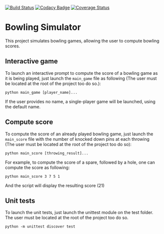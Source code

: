 [![Build Status](https://travis-ci.org/Angeall/Bowling.svg?branch=master)](https://travis-ci.org/Angeall/Bowling)
[![Codacy Badge](https://api.codacy.com/project/badge/Grade/6adf93bec91a4ce9ae80b0d61b4052c7)](https://www.codacy.com/app/angeal1105/Bowling?utm_source=github.com&amp;utm_medium=referral&amp;utm_content=Angeall/Bowling&amp;utm_campaign=Badge_Grade)
[![Coverage Status](https://coveralls.io/repos/github/Angeall/Bowling/badge.svg?branch=master)](https://coveralls.io/github/Angeall/Bowling?branch=master)

# Bowling Simulator
This project simulates bowling games, allowing the user to compute bowling scores.

## Interactive game
To launch an interactive prompt to compute the score of a bowling game as it is being played, just launch the 
`main_game` file as following (The user must be located at the root of the project too do so.):

`python main_game [player_name]...`

If the user provides no name, a single-player game will be launched, using the default name.
 
## Compute score
To compute the score of an already played bowling game, just launch the `main_score` file with the number of
knocked down pins at each throwing (The user must be located at the root of the project too do so):

`python main_score [throwing_result]...`

For example, to compute the score of a spare, followed by a hole, one can compute the score as following:

`python main_score 3 7 5 1`

And the script will display the resulting score (21)

## Unit tests
To launch the unit tests, just launch the unittest module on the test folder.
The user must be located at the root of the project too do so.

`python -m unittest discover test`
